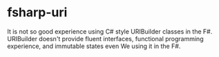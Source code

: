 [![<HubCodes>](https://circleci.com/gh/HubCodes/fsharp-uri.svg?style=svg)](https://circleci.com/gh/HubCodes/fsharp-uri)

# fsharp-uri

It is not so good experience using C# style URIBuilder classes in the F#.
URIBuilder doesn't provide fluent interfaces, functional programming
experience, and immutable states even We using it in the F#.
